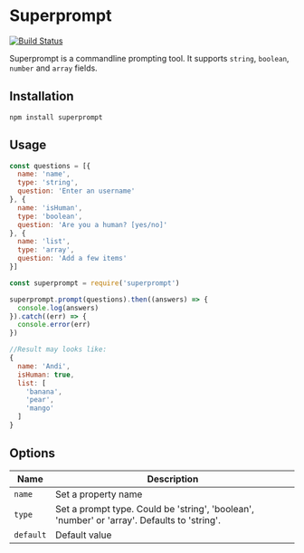 Superprompt
=============

[![Build Status](https://travis-ci.org/Andifeind/superprompt.svg?branch=develop)](https://travis-ci.org/Andifeind/superprompt)

Superprompt is a commandline prompting tool.
It supports `string`, `boolean`, `number` and `array` fields.


Installation
------------

`npm install superprompt`

Usage
-----

```js
const questions = [{
  name: 'name',
  type: 'string',
  question: 'Enter an username'
}, {
  name: 'isHuman',
  type: 'boolean',
  question: 'Are you a human? [yes/no]'
}, {
  name: 'list',
  type: 'array',
  question: 'Add a few items'
}]

const superprompt = require('superprompt')

superprompt.prompt(questions).then((answers) => {
  console.log(answers)
}).catch((err) => {
  console.error(err)
})

//Result may looks like:
{
  name: 'Andi',
  isHuman: true,
  list: [
    'banana',
    'pear',
    'mango'
  ]
}
```

Options
-------

| Name      | Description                                                                                 |
| --------- | ------------------------------------------------------------------------------------------- |
| `name`    | Set a property name                                                                         |
| `type`    | Set a prompt type. Could be 'string', 'boolean', 'number' or 'array'. Defaults to 'string'. |
| `default` | Default value                                                                               |
